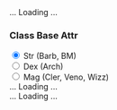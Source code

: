 <!DOCTYPE html>
<html>
  <head>
    <meta charset="UTF-8">
    <title>Sacred Book Preview - Perfect World Mobile</title>
	<script src="./js/db.js"></script>
	<link rel="stylesheet" type="text/css" href="./css/style.css"> 
  </head>
  <body>
	<div id="app">
		<div class="list"> ... Loading ... </div>
		<div class="preview">
			<div class="settings">
				<h3>Class Base Attr</h3>
				<input type="radio" name="classType" value="0" checked> Str (Barb, BM)<br>
				<input type="radio" name="classType" value="1"> Dex (Arch) <br>		
				<input type="radio" name="classType" value="2"> Mag (Cler, Veno, Wizz)<br>		
			</div>
			<div class="details"> ... Loading ... </div>
		</div>
		<div class="recipe"> ... Loading ... </div>
	</div>
	<script src='./js/main.js'></script>
  </body>
</html> 
